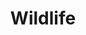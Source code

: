 ---
title: Wildlife
order: 6
basedir: wildlife
images:
- file: W01.jpg
  main: true
- file: W02.jpg
- file: W03.jpg
- file: W04.jpg
- file: W05.jpg
- file: W06.jpg
layout: gallery
---